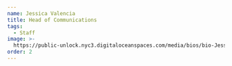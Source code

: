 ```yaml
---
name: Jessica Valencia
title: Head of Communications
tags:
  - Staff
image: >-
  https://public-unlock.nyc3.digitaloceanspaces.com/media/bios/bio-Jessica-new.png
order: 2
---
```


